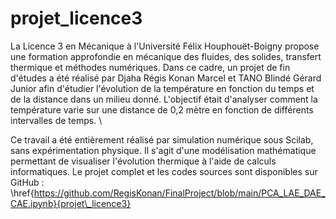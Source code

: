 # projet_licence3

La Licence 3 en Mécanique à l'Université Félix Houphouët-Boigny propose une formation approfondie en mécanique des fluides, des solides, transfert thermique et méthodes numériques. Dans ce cadre, un projet de fin d'études a été réalisé par Djaha Régis Konan Marcel et TANO Blindé Gérard Junior afin d'étudier l'évolution de la température en fonction du temps et de la distance dans un milieu donné. L'objectif était d'analyser comment la température varie sur une distance de 0,2 mètre en fonction de différents intervalles de temps. \\

Ce travail a été entièrement réalisé par simulation numérique sous Scilab, sans expérimentation physique. Il s'agit d'une modélisation mathématique permettant de visualiser l'évolution thermique à l'aide de calculs informatiques. Le projet complet et les codes sources sont disponibles sur GitHub : \href{https://github.com/RegisKonan/FinalProject/blob/main/PCA_LAE_DAE_CAE.ipynb}{projet\_licence3}
